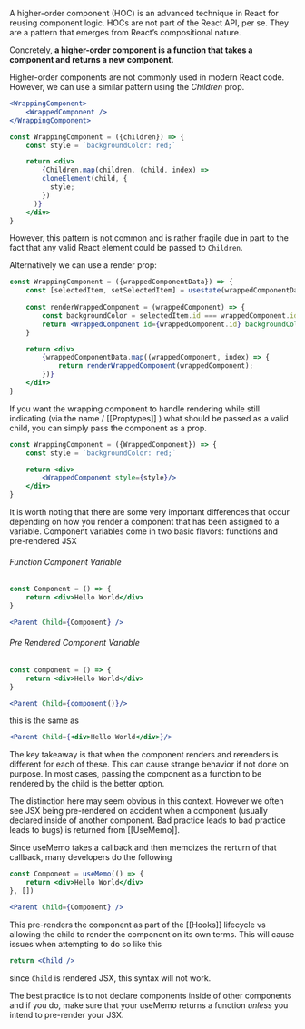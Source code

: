 A higher-order component (HOC) is an advanced technique in React for reusing component logic. HOCs are not part of the React API, per se. They are a pattern that emerges from React’s compositional nature.

Concretely, **a higher-order component is a function that takes a component and returns a new component.**

Higher-order components are not commonly used in modern React code. However, we can use a similar pattern using the *Children* prop.

```jsx
<WrappingComponent>
	<WrappedComponent />
</WrappingComponent>
```

```jsx
const WrappingComponent = ({children}) => {
	const style = `backgroundColor: red;`

	return <div>
		{Children.map(children, (child, index) =>
        cloneElement(child, {
          style;
        })
      )}
	</div>
}
```

However, this pattern is not common and is rather fragile due in part to the fact that any valid React element could be passed to `Children`. 

Alternatively we can use a render prop:

```jsx
const WrappingComponent = ({wrappedComponentData}) => {
	const [selectedItem, setSelectedItem] = usestate(wrappedComponentData[0])
	
	const renderWrappedComponent = (wrappedComponent) => {
		const backgroundColor = selectedItem.id === wrappedComponent.id ? "red" : "white"
		return <WrappedComponent id={wrappedComponent.id} backgroundColor={backgroundColor} />
	}

	return <div>
		{wrappedComponentData.map((wrappedComponent, index) => {    
			return renderWrappedComponent(wrappedComponent);  
		})}
	</div>
}
```

If you want the wrapping component to handle rendering while still indicating (via the name / [[Proptypes]] ) what should be passed as a valid child, you can simply pass the component as a prop.

```jsx
const WrappingComponent = ({WrappedComponent}) => {
	const style = `backgroundColor: red;`

	return <div>
		<WrappedComponent style={style}/>
	</div>
}
```

It is worth noting that there are some very important differences that occur depending on how you render a component that has been assigned to a variable. Component variables come in two basic flavors: functions and pre-rendered JSX

###### Function Component Variable
```jsx
const Component = () => {
	return <div>Hello World</div>
}

<Parent Child={Component} />
```

###### Pre Rendered Component Variable
```jsx
const component = () => {
	return <div>Hello World</div>
}

<Parent Child={component()}/>
```

this is the same as 
```jsx
<Parent Child={<div>Hello World</div>}/>
```

The key takeaway is that when the component renders and rerenders is different for each of these. This can cause strange behavior if not done on purpose. In most cases, passing the component as a function to be rendered by the child is the better option.

The distinction here may seem obvious in this context. However we often see JSX being pre-rendered on accident when a component (usually declared inside of another component. Bad practice leads to bad practice leads to bugs) is returned from [[UseMemo]].

Since useMemo takes a callback and then memoizes the rerturn of that callback, many developers do the following

```jsx
const Component = useMemo(() => {
	return <div>Hello World</div>
}, [])

<Parent Child={Component} />
```

This pre-renders the component as part of the [[Hooks]] lifecycle vs allowing the child to render the component on its own terms. This will cause issues when attempting to do so like this

```jsx
return <Child />
```

since `Child` is rendered JSX, this syntax will not work.

The best practice is to not declare components inside of other components and if you do, make sure that your useMemo returns a function *unless* you intend to pre-render your JSX.